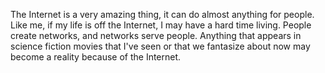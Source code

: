 The Internet is a very amazing thing, it can do almost anything for people. Like me, if my life is off the Internet, I may have a hard time living. People create networks, and networks serve people.
Anything that appears in science fiction movies that I've seen or that we fantasize about now may become a reality because of the Internet.
